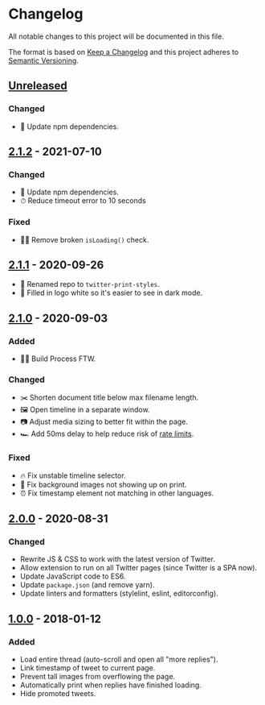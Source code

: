# Changelog

All notable changes to this project will be documented in this file.

The format is based on [Keep a Changelog](https://keepachangelog.com/en/1.0.0/)
and this project adheres to [Semantic Versioning](https://semver.org/spec/v2.0.0.html).

## [Unreleased]

### Changed

- 🤖 Update npm dependencies.

## [2.1.2] - 2021-07-10

### Changed

- 🤖 Update npm dependencies.
- ⏱ Reduce timeout error to 10 seconds

### Fixed

- 🙅‍♂️ Remove broken `isLoading()` check.

## [2.1.1] - 2020-09-26

- 📛 Renamed repo to `twitter-print-styles`.
- 🌚 Filled in logo white so it's easier to see in dark mode.

## [2.1.0] - 2020-09-03

### Added

- 👷‍♂️ Build Process FTW.

### Changed

- ✂️ Shorten document title below max filename length.
- 🖼 Open timeline in a separate window.
- 📷 Adjust media sizing to better fit within the page.
- 🏎 Add 50ms delay to help reduce risk of [rate limits](https://developer.twitter.com/en/docs/twitter-api/rate-limits).

### Fixed

- 🔥 Fix unstable timeline selector.
- 🙈 Fix background images not showing up on print.
- ⏰ Fix timestamp element not matching in other languages.

## [2.0.0] - 2020-08-31

### Changed

- Rewrite JS & CSS to work with the latest version of Twitter.
- Allow extension to run on all Twitter pages (since Twitter is a SPA now).
- Update JavaScript code to ES6.
- Update `package.json` (and remove yarn).
- Update linters and formatters (stylelint, eslint, editorconfig).

## [1.0.0] - 2018-01-12

### Added

- Load entire thread (auto-scroll and open all "more replies").
- Link timestamp of tweet to current page.
- Prevent tall images from overflowing the page.
- Automatically print when replies have finished loading.
- Hide promoted tweets.

[Unreleased]: https://github.com/tannerhodges/twitter-print-styles/compare/v2.1.2...HEAD
[2.1.2]: https://github.com/tannerhodges/twitter-print-styles/compare/v2.1.1...v2.1.2
[2.1.1]: https://github.com/tannerhodges/twitter-print-styles/compare/v2.1.0...v2.1.1
[2.1.0]: https://github.com/tannerhodges/twitter-print-styles/compare/v2.0.0...v2.1.0
[2.0.0]: https://github.com/tannerhodges/twitter-print-styles/compare/v1.0.0...v2.0.0
[1.0.0]: https://github.com/tannerhodges/twitter-print-styles/releases/tag/v1.0.0
